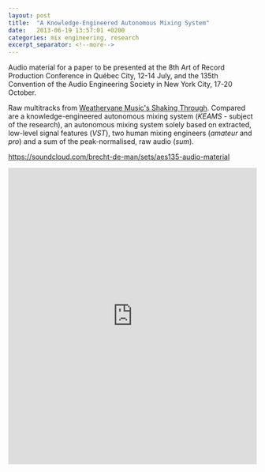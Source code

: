 ```yaml
---
layout: post
title:  "A Knowledge-Engineered Autonomous Mixing System"
date:   2013-06-19 13:57:01 +0200
categories: mix engineering, research
excerpt_separator: <!--more-->
---
```


Audio material for a paper to be presented at the 8th Art of Record Production Conference in Québec City, 12-14 July, and the 135th Convention of the Audio Engineering Society in New York City, 17-20 October. 

Raw multitracks from [Weathervane Music's Shaking Through](www.shakingthrough.com). Compared are a knowledge-engineered autonomous mixing system (_KEAMS_ - subject of the research), an autonomous mixing system solely based on extracted, low-level signal features (_VST_), two human mixing engineers (_amateur_ and _pro_) and a sum of the peak-normalised, raw audio (_sum_). 

https://soundcloud.com/brecht-de-man/sets/aes135-audio-material

<iframe width="100%" height="600" scrolling="no" frameborder="no" src="https://w.soundcloud.com/player/?url=https%3A//api.soundcloud.com/playlists/6912069&amp;auto_play=false&amp;hide_related=false&amp;show_comments=true&amp;show_user=true&amp;show_reposts=false&amp;visual=false"></iframe>